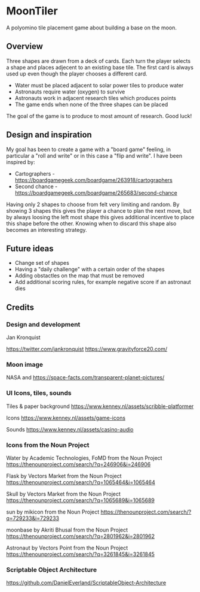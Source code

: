 # MoonTiler

A polyomino tile placement game about building a base on the moon.

## Overview

Three shapes are drawn from a deck of cards. Each turn the player selects a shape and places adjecent to an existing base tile. The first card is always used up even though the player chooses a different card.

* Water must be placed adjacent to solar power tiles to produce water
* Astronauts require water (oxygen) to survive
* Astronauts work in adjacent research tiles which produces points
* The game ends when none of the three shapes can be placed

The goal of the game is to produce to most amount of research. Good luck!

## Design and inspiration

My goal has been to create a game with a "board game" feeling, in particular a "roll and write" or in this case a "flip and write". I have been inspired by:

* Cartographers - https://boardgamegeek.com/boardgame/263918/cartographers
* Second chance - https://boardgamegeek.com/boardgame/265683/second-chance

Having only 2 shapes to choose from felt very limiting and random. By showing 3 shapes this gives the player a chance to plan the next move, but by always loosing the left most shape this gives additional incentive to place this shape before the other. Knowing when to discard this shape also becomes an interesting strategy.

## Future ideas

* Change set of shapes
* Having a "daily challenge" with a certain order of the shapes
* Adding obstactles on the map that must be removed
* Add additional scoring rules, for example negative score if an astronaut dies

## Credits

### Design and development

Jan Kronquist

https://twitter.com/jankronquist
https://www.gravityforce20.com/

### Moon image

NASA and https://space-facts.com/transparent-planet-pictures/

### UI Icons, tiles, sounds

Tiles & paper background
https://www.kenney.nl/assets/scribble-platformer

Icons
https://www.kenney.nl/assets/game-icons

Sounds
https://www.kenney.nl/assets/casino-audio

### Icons from the Noun Project

Water by Academic Technologies, FoMD from the Noun Project
https://thenounproject.com/search/?q=246906&i=246906

Flask by Vectors Market from the Noun Project
https://thenounproject.com/search/?q=1065464&i=1065464

Skull by Vectors Market from the Noun Project
https://thenounproject.com/search/?q=1065689&i=1065689

sun by mikicon from the Noun Project
https://thenounproject.com/search/?q=729233&i=729233

moonbase by Akriti Bhusal from the Noun Project
https://thenounproject.com/search/?q=2801962&i=2801962

Astronaut by Vectors Point from the Noun Project
https://thenounproject.com/search/?q=3261845&i=3261845

### Scriptable Object Architecture

https://github.com/DanielEverland/ScriptableObject-Architecture
